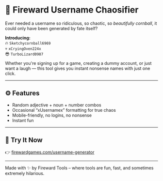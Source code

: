 # 🎲 Fireward Username Chaosifier

Ever needed a username so ridiculous, so chaotic, so *beautifully cornball*, it could only have been generated by fate itself?

**Introducing:**  
🔥 `Sketchycornball6969`  
💀 `xCryingOven224x`  
😎 `TurboLizard0987`

Whether you're signing up for a game, creating a dummy account, or just want a laugh — this tool gives you instant nonsense names with just one click.

---

## ⚙️ Features
- Random adjective + noun + number combos
- Occasional “xUsernamex” formatting for true chaos
- Mobile-friendly, no logins, no nonsense
- Instant fun

---

## 🧪 Try It Now

👉 [firewardgames.com/username-generator](https://firewardgames.com/username-generator)

---

Made with ✨ by Fireward Tools – where tools are fun, fast, and sometimes extremely hilarious.
